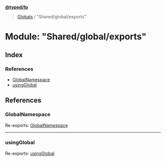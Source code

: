 **[@typed/fp](../README.md)**

> [Globals](../globals.md) / "Shared/global/exports"

# Module: "Shared/global/exports"

## Index

### References

* [GlobalNamespace](_shared_global_exports_.md#globalnamespace)
* [usingGlobal](_shared_global_exports_.md#usingglobal)

## References

### GlobalNamespace

Re-exports: [GlobalNamespace](_shared_global_global_.md#globalnamespace)

___

### usingGlobal

Re-exports: [usingGlobal](_shared_global_usingglobal_.md#usingglobal)
